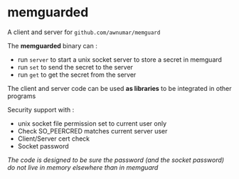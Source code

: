 # memguarded

A client and server for `github.com/awnumar/memguard`

The **memguarded** binary can : 
- run `server` to start a unix socket server to store a secret in memguard
- run `set` to send the secret to the server
- run `get` to get the secret from the server


The client and server code can be used **as libraries** to be integrated in other programs

Security support with :
- unix socket file permission set to current user only
- Check SO_PEERCRED matches current server user
- Client/Server cert check
- Socket password

_The code is designed to be sure the password (and the socket password) do not live in memory elsewhere than in memguard_
